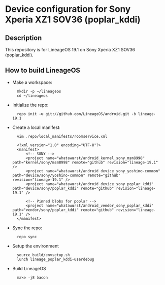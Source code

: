 Device configuration for Sony Xperia XZ1 SOV36 (poplar_kddi)
========================================================

Description
-----------

This repository is for LineageOS 19.1 on Sony Xperia XZ1 SOV36 (poplar_kddi).

How to build LineageOS
----------------------

* Make a workspace:

        mkdir -p ~/lineageos
        cd ~/lineageos

* Initialize the repo:

        repo init -u git://github.com/LineageOS/android.git -b lineage-19.1

* Create a local manifest:

        vim .repo/local_manifests/roomservice.xml

        <?xml version="1.0" encoding="UTF-8"?>
        <manifest>
            <!-- SONY -->
            <project name="whatawurst/android_kernel_sony_msm8998" path="kernel/sony/msm8998" remote="github" revision="lineage-19.1" />
            <project name="whatawurst/android_device_sony_yoshino-common" path="device/sony/yoshino-common" remote="github" revision="lineage-19.1" />
            <project name="whatawurst/android_device_sony_poplar_kddi" path="device/sony/poplar_kddi" remote="github" revision="lineage-19.1" />

            <!-- Pinned blobs for poplar -->
            <project name="whatawurst/android_vendor_sony_poplar_kddi" path="vendor/sony/poplar_kddi" remote="github" revision="lineage-19.1" />
        </manifest>

* Sync the repo:

        repo sync

* Setup the environment

        source build/envsetup.sh
        lunch lineage_poplar_kddi-userdebug

* Build LineageOS

        make -j8 bacon
